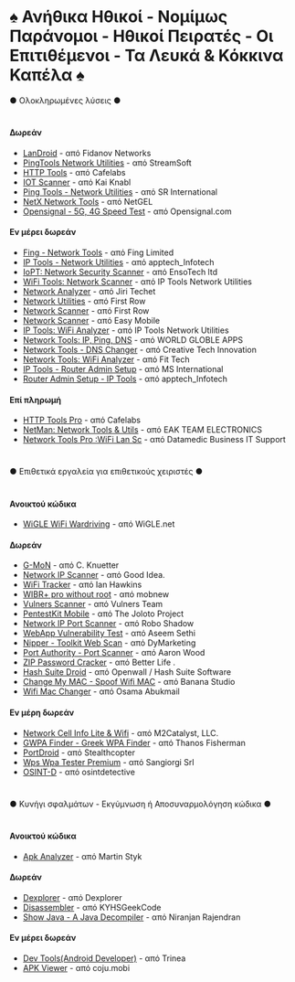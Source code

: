 # ♠ Ανήθικα Ηθικοί - Νομίμως Παράνομοι - Ηθικοί Πειρατές - Οι Επιτιθέμενοι - Τα Λευκά & Κόκκινα Καπέλα ♠

● Ολοκληρωμένες λύσεις ●
#
#### Δωρεάν
- [LanDroid](https://play.google.com/store/apps/details?id=net.fidanov.landroid) - από Fidanov Networks
- [PingTools Network Utilities](https://play.google.com/store/apps/details?id=ua.com.streamsoft.pingtools) - από StreamSoft
- [HTTP Tools](https://play.google.com/store/apps/details?id=com.cafelabs.curlme) - από Cafelabs
- [IOT Scanner](https://play.google.com/store/apps/details?id=com.knabl.iotsecurityscanner) - από Kai Knabl
- [Ping Tools - Network Utilities](https://play.google.com/store/apps/details?id=com.srdev.pingtools) - από SR International
- [NetX Network Tools](https://play.google.com/store/apps/details?id=com.tools.netgel.netx) - από NetGEL
- [Opensignal - 5G, 4G Speed Test](https://play.google.com/store/apps/details?id=com.staircase3.opensignal) - από Opensignal.com

#### Εν μέρει δωρεάν
- [Fing - Network Tools](https://play.google.com/store/apps/details?id=com.overlook.android.fing) - από Fing Limited
- [IP Tools - Network Utilities](https://play.google.com/store/apps/details?id=com.appworld.iptools) - από apptech_Infotech
- [IoPT: Network Security Scanner](https://play.google.com/store/apps/details?id=pro.dnovikov.iopt) - από EnsoTech ltd
- [WiFi Tools: Network Scanner](https://play.google.com/store/apps/details?id=com.ddm.iptoolslight) - από IP Tools Network Utilities
- [Network Analyzer](https://play.google.com/store/apps/details?id=net.techet.netanalyzerlite.an) - από Jiri Techet
- [Network Utilities](https://play.google.com/store/apps/details?id=com.myprog.netutils) - από First Row
- [Network Scanner](https://play.google.com/store/apps/details?id=com.myprog.netscan) - από First Row
- [Network Scanner](https://play.google.com/store/apps/details?id=com.easymobile.lan.scanner) - από Easy Mobile
- [IP Tools: WiFi Analyzer](https://play.google.com/store/apps/details?id=com.ddm.iptools) - από IP Tools Network Utilities
- [Network Tools: IP, Ping, DNS](https://play.google.com/store/apps/details?id=com.world.globle.network.tools.vs) - από WORLD GLOBLE APPS
- [Network Tools - DNS Changer](https://play.google.com/store/apps/details?id=com.creativetech.networktools.dnschanger) - από Creative Tech Innovation
- [Network Tools: WiFi Analyzer](https://play.google.com/store/apps/details?id=com.fittech.network.tools) - από Fit Tech
- [IP Tools - Router Admin Setup](https://play.google.com/store/apps/details?id=com.msint.iptools.info) - από MS International
- [Router Admin Setup - IP Tools](https://play.google.com/store/apps/details?id=com.appworld.wifiroutersettings) - από apptech_Infotech

#### Επί πληρωμή
- [HTTP Tools Pro](https://play.google.com/store/apps/details?id=com.cafelabs.httppro) - από Cafelabs
- [NetMan: Network Tools & Utils](https://play.google.com/store/apps/details?id=com.eakteam.networkmanager.pro) - από EAK TEAM ELECTRONICS
- [Network Tools Pro :WiFi Lan Sc](https://play.google.com/store/apps/details?id=com.datamedic.networktools.pro) - από Datamedic Business IT Support
#
● Επιθετικά εργαλεία για επιθετικούς χειριστές ●
#
#### Ανοικτού κώδικα
- [WiGLE WiFi Wardriving](https://play.google.com/store/apps/details?id=net.wigle.wigleandroid) - από WiGLE.net

#### Δωρεάν
- [G-MoN](https://play.google.com/store/apps/details?id=de.carknue.gmon2) - από C. Knuetter
- [Network IP Scanner](https://play.google.com/store/apps/details?id=com.goodidea.network.ipscanner) - από Good Idea.
- [WiFi Tracker](https://play.google.com/store/apps/details?id=org.prowl.wifiscanner) - από Ian Hawkins
- [WIBR+ pro without root](https://play.google.com/store/apps/details?id=io.sdappstudio.pixiewps) - από mobnew
- [Vulners Scanner](https://play.google.com/store/apps/details?id=com.vulners) - από Vulners Team
- [PentestKit Mobile](https://play.google.com/store/apps/details?id=com.pentestkit) - από The Joloto Project
- [Network IP Port Scanner](https://play.google.com/store/apps/details?id=com.ecs.roboshadow) - από Robo Shadow
- [WebApp Vulnerability Test](https://play.google.com/store/apps/details?id=com.aseemsethi.vulntest) - από Aseem Sethi
- [Nipper - Toolkit Web Scan](https://play.google.com/store/apps/details?id=com.websecuritydev.nipper) - από DyMarketing
- [Port Authority - Port Scanner](https://play.google.com/store/apps/details?id=com.aaronjwood.portauthority.free) - από Aaron Wood
- [ZIP Password Cracker](https://play.google.com/store/apps/details?id=com.better_life.zip_password_cracker) - από Better Life .
- [Hash Suite Droid](https://play.google.com/store/apps/details?id=com.hashsuite.droid) - από Openwall / Hash Suite Software
- [Change My MAC - Spoof Wifi MAC](https://play.google.com/store/apps/details?id=net.xnano.android.changemymac) - από Banana Studio
- [Wifi Mac Changer](https://play.google.com/store/apps/details?id=com.wireless.macchanger) - από Osama Abukmail

#### Εν μέρη δωρεάν 
- [Network Cell Info Lite & Wifi](https://play.google.com/store/apps/details?id=com.wilysis.cellinfolite) - από M2Catalyst, LLC.
- [GWPA Finder - Greek WPA Finder](https://play.google.com/store/apps/details?id=com.Fisherman.Greekwpa) - από Thanos Fisherman
- [PortDroid](https://play.google.com/store/apps/details?id=com.stealthcopter.portdroid) - από Stealthcopter
- [Wps Wpa Tester Premium](https://play.google.com/store/apps/details?id=as.wps.wpatester) - από Sangiorgi Srl
- [OSINT-D](https://play.google.com/store/apps/details?id=com.osintdetective.mobile) - από osintdetective
#
● Κυνήγι σφαλμάτων - Εκγύμνωση ή Αποσυναρμολόγηση κώδικα  ●
#
#### Ανοικτού κώδικα
- [Apk Analyzer](https://play.google.com/store/apps/details?id=sk.styk.martin.apkanalyzer) - από Martin Styk

#### Δωρεάν
- [Dexplorer](https://play.google.com/store/apps/details?id=com.dexplorer) - από Dexplorer
- [Disassembler](https://play.google.com/store/apps/details?id=com.kyhsgeekcode.disassembler) - από KYHSGeekCode
- [Show Java - A Java Decompiler](https://play.google.com/store/apps/details?id=com.njlabs.showjava) - από Niranjan Rajendran

#### Εν μέρει δωρεάν
- [Dev Tools(Android Developer)](https://play.google.com/store/apps/details?id=cn.trinea.android.developertools) - από Trinea
- [APK Viewer](https://play.google.com/store/apps/details?id=com.dasmic.android.apkpeek) - από coju.mobi

